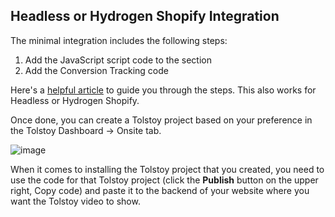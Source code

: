 ## Headless or Hydrogen Shopify Integration

The minimal integration includes the following steps:

1. Add the JavaScript script code to the <head> section
2. Add the Conversion Tracking code

Here's a [helpful article](https://help.gotolstoy.com/en/articles/8094271-tolstoy-integration-for-native-site) to guide you through the steps. This also works for Headless or Hydrogen Shopify.

Once done, you can create a Tolstoy project based on your preference in the Tolstoy Dashboard -> Onsite tab.

![image](https://github.com/user-attachments/assets/60bc48d8-dba3-4520-af8a-a7d42e67b51f)

 
When it comes to installing the Tolstoy project that you created, you need to use the code for that Tolstoy project (click the **Publish** button on the upper right, Copy code) and paste it to the backend of your website where you want the Tolstoy video to show.
